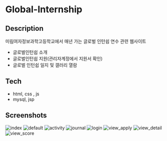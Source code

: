 # Global-Internship

Description
-------------------------------
미림여자정보과학고등학교에서 매년 가는 글로벌 인턴쉽 연수 관련 웹사이트

- 글로벌인턴쉽 소개
- 글로벌인턴쉽 지원(관리자계정에서 지원서 확인)
- 글로벌 인턴쉽 일지 및 갤러리 열람

Tech
----------------------------------
- html, css , js
- mysql, jsp

Screenshots
---------------------------------

![index](https://user-images.githubusercontent.com/31758135/46926176-a9485200-d06a-11e8-9fdb-5aeca7ddecf7.JPG)
![default](https://user-images.githubusercontent.com/31758135/46926178-acdbd900-d06a-11e8-94fe-bc4f0233708d.JPG)
![activity](https://user-images.githubusercontent.com/31758135/46926180-b06f6000-d06a-11e8-9544-51a73a49086e.JPG)
![journal](https://user-images.githubusercontent.com/31758135/46926181-b2392380-d06a-11e8-892d-d6c387845e14.JPG)
![login](https://user-images.githubusercontent.com/31758135/46926182-b402e700-d06a-11e8-88b2-c5591a094e38.JPG)
![view_apply](https://user-images.githubusercontent.com/31758135/46926188-b6fdd780-d06a-11e8-94e5-bba91179cc90.JPG)
![view_detail](https://user-images.githubusercontent.com/31758135/46926193-b82f0480-d06a-11e8-8ed1-5749ca0bc278.JPG)
![view_score](https://user-images.githubusercontent.com/31758135/46926194-b9f8c800-d06a-11e8-8fc9-69f4c3bfdadd.JPG)



